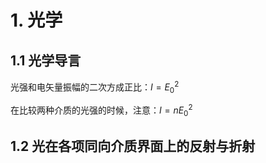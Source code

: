 # 1. 光学

## 1.1 光学导言

光强和电矢量振幅的二次方成正比：$I=E_0^2$

在比较两种介质的光强的时候，注意：$I=nE_0^2$
## 1.2 光在各项同向介质界面上的反射与折射